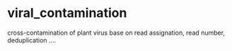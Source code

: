# viral_contamination
cross-contamination of plant virus base on read assignation, read number, deduplication ....
